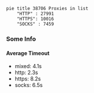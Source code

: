 
```mermaid
pie title 38706 Proxies in list
    "HTTP" : 27991
    "HTTPS": 10016
    "SOCKS" : 7459
```

### Some Info
#### Average Timeout

- mixed: 4.1s
- http: 2.3s
- https: 8.2s
- socks: 6.5s